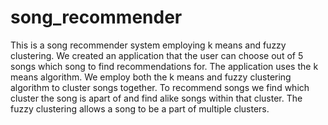 # song_recommender
This is a song recommender system employing k means and fuzzy clustering. We created an application that the user can choose out of 5 songs which song to find recommendations for. The application uses the k means algorithm. We employ both the k means and fuzzy clustering algorithm to cluster songs together. To recommend songs we find which cluster the song is apart of and find alike songs within that cluster. The fuzzy clustering allows a song to be a part of multiple clusters.
